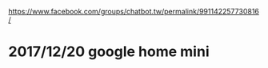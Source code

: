 https://www.facebook.com/groups/chatbot.tw/permalink/991142257730816/  


# 2017/12/20 google home mini